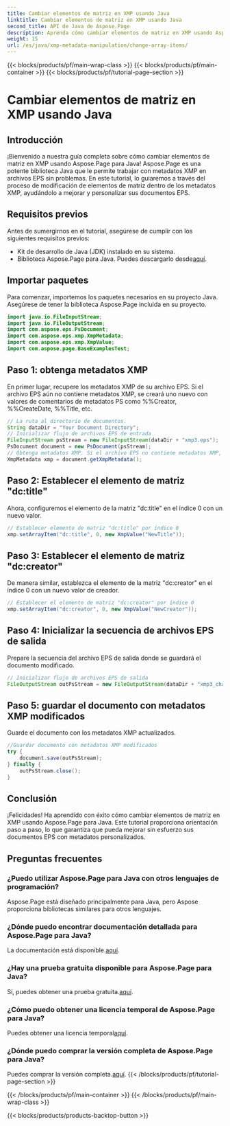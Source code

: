 ```yaml
---
title: Cambiar elementos de matriz en XMP usando Java
linktitle: Cambiar elementos de matriz en XMP usando Java
second_title: API de Java de Aspose.Page
description: Aprenda cómo cambiar elementos de matriz en XMP usando Aspose.Page para Java. Modifique metadatos sin esfuerzo con nuestra guía paso a paso. ¡Mejore sus documentos EPS ahora!
weight: 15
url: /es/java/xmp-metadata-manipulation/change-array-items/
---
```


{{< blocks/products/pf/main-wrap-class >}}
{{< blocks/products/pf/main-container >}}
{{< blocks/products/pf/tutorial-page-section >}}

# Cambiar elementos de matriz en XMP usando Java

## Introducción
¡Bienvenido a nuestra guía completa sobre cómo cambiar elementos de matriz en XMP usando Aspose.Page para Java! Aspose.Page es una potente biblioteca Java que le permite trabajar con metadatos XMP en archivos EPS sin problemas. En este tutorial, lo guiaremos a través del proceso de modificación de elementos de matriz dentro de los metadatos XMP, ayudándolo a mejorar y personalizar sus documentos EPS.
## Requisitos previos
Antes de sumergirnos en el tutorial, asegúrese de cumplir con los siguientes requisitos previos:
- Kit de desarrollo de Java (JDK) instalado en su sistema.
-  Biblioteca Aspose.Page para Java. Puedes descargarlo desde[aquí](https://releases.aspose.com/page/java/).
## Importar paquetes
Para comenzar, importemos los paquetes necesarios en su proyecto Java. Asegúrese de tener la biblioteca Aspose.Page incluida en su proyecto.
```java
import java.io.FileInputStream;
import java.io.FileOutputStream;
import com.aspose.eps.PsDocument;
import com.aspose.eps.xmp.XmpMetadata;
import com.aspose.eps.xmp.XmpValue;
import com.aspose.page.BaseExamplesTest;

```
## Paso 1: obtenga metadatos XMP
En primer lugar, recupere los metadatos XMP de su archivo EPS. Si el archivo EPS aún no contiene metadatos XMP, se creará uno nuevo con valores de comentarios de metadatos PS como %%Creator, %%CreateDate, %%Title, etc.
```java
// La ruta al directorio de documentos.
String dataDir = "Your Document Directory";
// Inicializar flujo de archivos EPS de entrada
FileInputStream psStream = new FileInputStream(dataDir + "xmp3.eps");
PsDocument document = new PsDocument(psStream);
// Obtenga metadatos XMP. Si el archivo EPS no contiene metadatos XMP, se completará uno nuevo con valores de los comentarios de metadatos PS.
XmpMetadata xmp = document.getXmpMetadata();
```
## Paso 2: Establecer el elemento de matriz "dc:title"
Ahora, configuremos el elemento de la matriz "dc:title" en el índice 0 con un nuevo valor.
```java
// Establecer elemento de matriz "dc:title" por índice 0
xmp.setArrayItem("dc:title", 0, new XmpValue("NewTitle"));
```
## Paso 3: Establecer el elemento de matriz "dc:creator"
De manera similar, establezca el elemento de la matriz "dc:creator" en el índice 0 con un nuevo valor de creador.
```java
// Establecer el elemento de matriz "dc:creator" por índice 0
xmp.setArrayItem("dc:creator", 0, new XmpValue("NewCreator"));
```
## Paso 4: Inicializar la secuencia de archivos EPS de salida
Prepare la secuencia del archivo EPS de salida donde se guardará el documento modificado.
```java
// Inicializar flujo de archivos EPS de salida
FileOutputStream outPsStream = new FileOutputStream(dataDir + "xmp3_changed.eps");
```
## Paso 5: guardar el documento con metadatos XMP modificados
Guarde el documento con los metadatos XMP actualizados.
```java
//Guardar documento con metadatos XMP modificados
try {
    document.save(outPsStream);
} finally {
    outPsStream.close();
}
```
## Conclusión
¡Felicidades! Ha aprendido con éxito cómo cambiar elementos de matriz en XMP usando Aspose.Page para Java. Este tutorial proporciona orientación paso a paso, lo que garantiza que pueda mejorar sin esfuerzo sus documentos EPS con metadatos personalizados.

## Preguntas frecuentes
### ¿Puedo utilizar Aspose.Page para Java con otros lenguajes de programación?
Aspose.Page está diseñado principalmente para Java, pero Aspose proporciona bibliotecas similares para otros lenguajes.
### ¿Dónde puedo encontrar documentación detallada para Aspose.Page para Java?
 La documentación está disponible.[aquí](https://reference.aspose.com/page/java/).
### ¿Hay una prueba gratuita disponible para Aspose.Page para Java?
 Sí, puedes obtener una prueba gratuita.[aquí](https://releases.aspose.com/).
### ¿Cómo puedo obtener una licencia temporal de Aspose.Page para Java?
 Puedes obtener una licencia temporal[aquí](https://purchase.aspose.com/temporary-license/).
### ¿Dónde puedo comprar la versión completa de Aspose.Page para Java?
 Puedes comprar la versión completa.[aquí](https://purchase.aspose.com/buy).
{{< /blocks/products/pf/tutorial-page-section >}}

{{< /blocks/products/pf/main-container >}}
{{< /blocks/products/pf/main-wrap-class >}}

{{< blocks/products/products-backtop-button >}}
